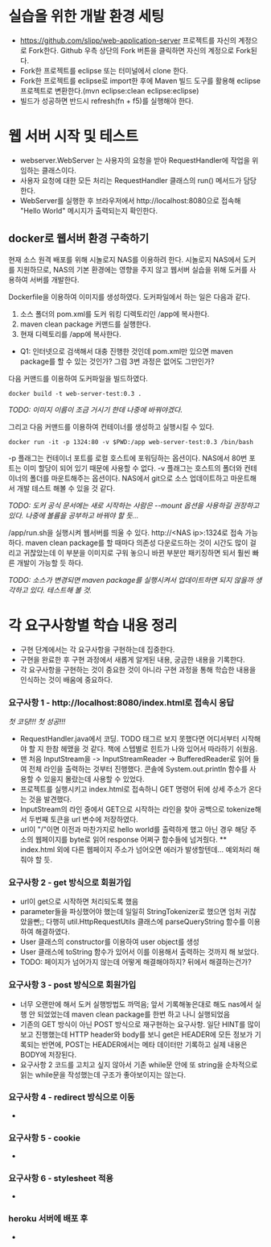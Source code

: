 # 실습을 위한 개발 환경 세팅
* https://github.com/slipp/web-application-server 프로젝트를 자신의 계정으로 Fork한다. Github 우측 상단의 Fork 버튼을 클릭하면 자신의 계정으로 Fork된다.
* Fork한 프로젝트를 eclipse 또는 터미널에서 clone 한다.
* Fork한 프로젝트를 eclipse로 import한 후에 Maven 빌드 도구를 활용해 eclipse 프로젝트로 변환한다.(mvn eclipse:clean eclipse:eclipse)
* 빌드가 성공하면 반드시 refresh(fn + f5)를 실행해야 한다.

# 웹 서버 시작 및 테스트
* webserver.WebServer 는 사용자의 요청을 받아 RequestHandler에 작업을 위임하는 클래스이다.
* 사용자 요청에 대한 모든 처리는 RequestHandler 클래스의 run() 메서드가 담당한다.
* WebServer를 실행한 후 브라우저에서 http://localhost:8080으로 접속해 "Hello World" 메시지가 출력되는지 확인한다.

## docker로 웹서버 환경 구축하기
현재 소스 원격 배포를 위해 시놀로지 NAS를 이용하려 한다. 시놀로지 NAS에서 도커를 지원하므로, NAS의 기본 환경에는 영향을 주지 않고 웹서버 실습을 위해 도커를 사용하여 서버를 개발한다.

Dockerfile을 이용하여 이미지를 생성하였다. 도커파일에서 하는 일은 다음과 같다.
1. 소스 폴더의 pom.xml를 도커 워킹 디렉토리인 /app에 복사한다.
2. maven clean package 커맨드를 실행한다.
3. 현재 디렉토리를 /app에 복사한다.
* Q1: 인터넷으로 검색해서 대충 진행한 것인데 pom.xml만 있으면 maven package를 할 수 있는 것인가? 그럼 3번 과정은 없어도 그만인가?

다음 커맨드를 이용하여 도커파일을 빌드하였다.

    docker build -t web-server-test:0.3 .

*TODO: 이미지 이름이 조금 거시기 한데 나중에 바꿔야겠다.*

그리고 다음 커맨드를 이용하여 컨테이너를 생성하고 실행시킬 수 있다.

    docker run -it -p 1324:80 -v $PWD:/app web-server-test:0.3 /bin/bash

-p 플래그는 컨테이너 포트를 로컬 호스트에 포워딩하는 옵션이다. NAS에서 80번 포트는 이미 할당이 되어 있기 때문에 사용할 수 없다.
-v 플래그는 호스트의 폴더와 컨테이너의 폴더를 마운트해주는 옵션이다. NAS에서 git으로 소스 업데이트하고 마운트해서 개발 테스트 해볼 수 있을 것 같다.

*TODO: 도커 공식 문서에는 새로 시작하는 사람은 --mount 옵션을 사용하길 권장하고 있다. 나중에 볼륨을 공부하고 바꿔야 할 듯...*

/app/run.sh을 실행시켜 웹서버를 띄울 수 있다. http://\<NAS ip\>:1324로 접속 가능하다. maven clean package를 할 때마다 의존성 다운로드하는 것이 시간도 많이 걸리고 귀찮았는데 이 부분을 이미지로 구워 놓으니 바뀐 부분만 패키징하면 되서 훨씬 빠른 개발이 가능할 듯 하다.
  
*TODO: 소스가 변경되면 maven package를 실행시켜서 업데이트하면 되지 않을까 생각하고 있다. 테스트해 볼 것.*

# 각 요구사항별 학습 내용 정리
* 구현 단계에서는 각 요구사항을 구현하는데 집중한다. 
* 구현을 완료한 후 구현 과정에서 새롭게 알게된 내용, 궁금한 내용을 기록한다.
* 각 요구사항을 구현하는 것이 중요한 것이 아니라 구현 과정을 통해 학습한 내용을 인식하는 것이 배움에 중요하다. 

### 요구사항 1 - http://localhost:8080/index.html로 접속시 응답
*첫 코딩!!! 첫 성공!!!*
* RequestHandler.java에서 코딩. TODO 태그르 보지 못했다면 어디서부터 시작해야 할 지 한참 헤맸을 것 같다. 책에 스텝별로 힌트가 나와 있어서 따라하기 쉬웠음.
* 맨 처음 InputStream을 -> InputStreamReader -> BufferedReader로 읽어 들여 전체 라인을 출력하는 것부터 진행했다. 콘솔에 System.out.println 함수를 사용할 수 있을지 몰랐는데 사용할 수 있었다.
* 프로젝트를 실행시키고 index.html로 접속하니 GET 명령어 뒤에 상세 주소가 온다는 것을 발견했다.
* InputStream의 라인 중에서 GET으로 시작하는 라인을 찾아 공백으로 tokenize해서 두번째 토큰을 url 변수에 저장하였다.
* url이 "/"이면 이전과 마찬가지로 hello world를 출력하게 했고 아닌 경우 해당 주소의 웹페이지를 byte로 읽어 response 어쩌구 함수들에 넘겨줬다.
** index.html 외에 다른 웹페이지 주소가 넘어오면 에러가 발생할텐데... 예외처리 해 줘야 할 듯.

### 요구사항 2 - get 방식으로 회원가입
* url이 get으로 시작하면 처리되도록 했음
* parameter들을 파싱했어야 했는데 일일히 StringTokenizer로 했으면 엄처 귀찮았을뻔;; 다행히 util.HttpRequestUtils 클래스에 parseQueryString 함수를 이용하여 해결하였다.
* User 클래스의 constructor를 이용하여 user object를 생성
* User 클래스에 toString 함수가 있어서 이를 이용해서 출력하는 것까지 해 보았다.
* TODO: 페이지가 넘어가지 않는데 어떻게 해결해야하지? 뒤에서 해결하는건가?

### 요구사항 3 - post 방식으로 회원가입
* 너무 오랜만에 해서 도커 실행방법도 까먹음; 앞서 기록해놓은대로 해도 nas에서 실행 안 되었었는데 maven clean package를 한번 하고 나니 실행되었음
* 기존의 GET 방식이 아닌 POST 방식으로 재구현하는 요구사항. 일단 HINT를 많이 보고 진행했는데 HTTP header와 body를 보니 get은 HEADER에 모든 정보가 기록되는 반면에, POST는 HEADER에서는 메타 데이터만 기록하고 실제 내용은 BODY에 저장된다.
* 요구사항 2 코드를 고치고 싶지 않아서 기존 while문 안에 또 string을 순차적으로 읽는 while문을 작성했는데 구조가 좋아보이지는 않는다.

### 요구사항 4 - redirect 방식으로 이동
* 

### 요구사항 5 - cookie
* 

### 요구사항 6 - stylesheet 적용
* 

### heroku 서버에 배포 후
* 
